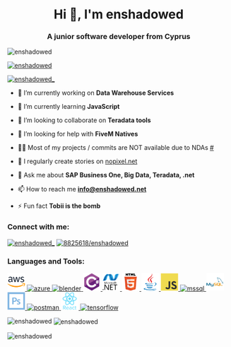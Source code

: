 <h1 align="center">Hi 👋, I'm enshadowed</h1>
<h3 align="center">A junior software developer from Cyprus</h3>

<p align="left"> <img src="https://komarev.com/ghpvc/?username=enshadowed&label=Profile%20views&color=e75f04&style=flat-square" alt="enshadowed" /> </p>

<p align="left"> <a href="https://github.com/ryo-ma/github-profile-trophy"><img src="https://github-profile-trophy.vercel.app/?username=enshadowed" alt="enshadowed" /></a> </p>

<p align="left"> <a href="https://twitter.com/enshadowed_" target="blank"><img src="https://img.shields.io/twitter/follow/enshadowed_?logo=twitter&style=for-the-badge" alt="enshadowed_" /></a> </p>

- 🔭 I’m currently working on **Data Warehouse Services**

- 🌱 I’m currently learning **JavaScript**

- 👯 I’m looking to collaborate on **Teradata tools**

- 🤝 I’m looking for help with **FiveM Natives**

- 👨‍💻 Most of my projects / commits are NOT available due to NDAs [#](#)

- 📝 I regularly create stories on [nopixel.net](https://nopixel.net)

- 💬 Ask me about **SAP Business One, Big Data, Teradata, .net**

- 📫 How to reach me **info@enshadowed.net**

- ⚡ Fun fact **Tobii is the bomb**

<h3 align="left">Connect with me:</h3>
<p align="left">
<a href="https://twitter.com/enshadowed_" target="blank"><img align="center" src="https://raw.githubusercontent.com/rahuldkjain/github-profile-readme-generator/master/src/images/icons/Social/twitter.svg" alt="enshadowed_" height="30" width="40" /></a>
<a href="https://stackoverflow.com/users/8825618/enshadowed" target="blank"><img align="center" src="https://raw.githubusercontent.com/rahuldkjain/github-profile-readme-generator/master/src/images/icons/Social/stack-overflow.svg" alt="8825618/enshadowed" height="30" width="40" /></a>
</p>

<h3 align="left">Languages and Tools:</h3>
<p align="left"> <a href="https://aws.amazon.com" target="_blank" rel="noreferrer"> <img src="https://raw.githubusercontent.com/devicons/devicon/master/icons/amazonwebservices/amazonwebservices-original-wordmark.svg" alt="aws" width="40" height="40"/> </a> <a href="https://azure.microsoft.com/en-in/" target="_blank" rel="noreferrer"> <img src="https://www.vectorlogo.zone/logos/microsoft_azure/microsoft_azure-icon.svg" alt="azure" width="40" height="40"/> </a> <a href="https://www.blender.org/" target="_blank" rel="noreferrer"> <img src="https://download.blender.org/branding/community/blender_community_badge_white.svg" alt="blender" width="40" height="40"/> </a> <a href="https://www.w3schools.com/cs/" target="_blank" rel="noreferrer"> <img src="https://raw.githubusercontent.com/devicons/devicon/master/icons/csharp/csharp-original.svg" alt="csharp" width="40" height="40"/> </a> <a href="https://dotnet.microsoft.com/" target="_blank" rel="noreferrer"> <img src="https://raw.githubusercontent.com/devicons/devicon/master/icons/dot-net/dot-net-original-wordmark.svg" alt="dotnet" width="40" height="40"/> </a> <a href="https://www.w3.org/html/" target="_blank" rel="noreferrer"> <img src="https://raw.githubusercontent.com/devicons/devicon/master/icons/html5/html5-original-wordmark.svg" alt="html5" width="40" height="40"/> </a> <a href="https://www.java.com" target="_blank" rel="noreferrer"> <img src="https://raw.githubusercontent.com/devicons/devicon/master/icons/java/java-original.svg" alt="java" width="40" height="40"/> </a> <a href="https://developer.mozilla.org/en-US/docs/Web/JavaScript" target="_blank" rel="noreferrer"> <img src="https://raw.githubusercontent.com/devicons/devicon/master/icons/javascript/javascript-original.svg" alt="javascript" width="40" height="40"/> </a> <a href="https://www.microsoft.com/en-us/sql-server" target="_blank" rel="noreferrer"> <img src="https://www.svgrepo.com/show/303229/microsoft-sql-server-logo.svg" alt="mssql" width="40" height="40"/> </a> <a href="https://www.mysql.com/" target="_blank" rel="noreferrer"> <img src="https://raw.githubusercontent.com/devicons/devicon/master/icons/mysql/mysql-original-wordmark.svg" alt="mysql" width="40" height="40"/> </a> <a href="https://www.photoshop.com/en" target="_blank" rel="noreferrer"> <img src="https://raw.githubusercontent.com/devicons/devicon/master/icons/photoshop/photoshop-line.svg" alt="photoshop" width="40" height="40"/> </a> <a href="https://postman.com" target="_blank" rel="noreferrer"> <img src="https://www.vectorlogo.zone/logos/getpostman/getpostman-icon.svg" alt="postman" width="40" height="40"/> </a> <a href="https://reactjs.org/" target="_blank" rel="noreferrer"> <img src="https://raw.githubusercontent.com/devicons/devicon/master/icons/react/react-original-wordmark.svg" alt="react" width="40" height="40"/> </a> <a href="https://www.tensorflow.org" target="_blank" rel="noreferrer"> <img src="https://www.vectorlogo.zone/logos/tensorflow/tensorflow-icon.svg" alt="tensorflow" width="40" height="40"/> </a> </p>

<p><img align="left" src="https://github-readme-stats.vercel.app/api/top-langs?username=enshadowed&show_icons=true&theme=dark&locale=en&layout=compact" alt="enshadowed" /></p>

<p>&nbsp;<img align="center" src="https://github-readme-stats.vercel.app/api?username=enshadowed&show_icons=true&theme=dark&locale=en" alt="enshadowed" /></p>

<p><img align="center" src="https://github-readme-streak-stats.herokuapp.com/?user=enshadowed&theme=dark" alt="enshadowed" /></p>
